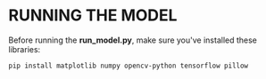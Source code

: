 # RUNNING THE MODEL
Before running the **run_model.py**, make sure you've installed these libraries:

```
pip install matplotlib numpy opencv-python tensorflow pillow
```
